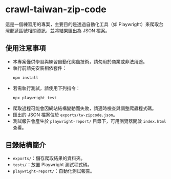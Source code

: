 # crawl-taiwan-zip-code

這是一個練習用的專案，主要目的是透過自動化工具（如 Playwright）來爬取台灣郵遞區號相關資訊，並將結果匯出為 JSON 檔案。

## 使用注意事項

- 本專案僅供學習與練習自動化爬蟲技術，請勿用於商業或非法用途。
- 執行前請先安裝相依套件：
  ```sh
  npm install
  ```
- 若需執行測試，請使用下列指令：
  ```sh
  npx playwright test
  ```
- 爬取過程可能會因網站結構變動而失敗，請適時檢查與調整爬蟲程式碼。
- 匯出的 JSON 檔案位於 `exports/tw-zipcode.json`。
- 測試報告會產生於 `playwright-report/` 目錄下，可用瀏覽器開啟 `index.html` 查看。

## 目錄結構簡介
- `exports/`：儲存爬取結果的資料夾。
- `tests/`：放置 Playwright 測試程式碼。
- `playwright-report/`：自動化測試報告。
